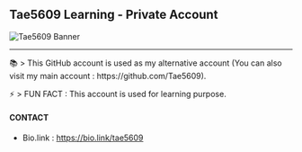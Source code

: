 ## Tae5609 Learning - Private Account
![Tae5609 Banner](https://cdn.discordapp.com/attachments/1008227798822944839/1101524585637216286/tae5609-banner4.png)
<hr />
📚 > This GitHub account is used as my alternative account (You can also visit my main account : https://github.com/Tae5609).

⚡ > FUN FACT : This account is used for learning purpose.

#### CONTACT
- Bio.link : https://bio.link/tae5609
